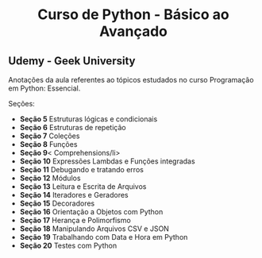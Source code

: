 <h1 align='center'>
Curso de Python - Básico ao Avançado
</h1>

<h2> Udemy - Geek University </h2>

Anotações da aula referentes ao tópicos estudados no curso Programação em Python: Essencial.

Seções:
<ul>
  <li><b>Seção 5</b> Estruturas lógicas e condicionais</li>
  <li><b>Seção 6</b> Estruturas de repetição</li>
  <li><b>Seção 7</b> Coleções</li>
  <li><b>Seção 8</b> Funções</li>
  <li><b>Seção 9</b>< Comprehensions/li>
  <li><b>Seção 10</b> Expressões Lambdas e Funções integradas</li>
  <li><b>Seção 11</b> Debugando e tratando erros</li>
  <li><b>Seção 12</b> Módulos</li>
  <li><b>Seção 13</b> Leitura e Escrita de Arquivos</li>
  <li><b>Seção 14</b> Iteradores e Geradores</li>
  <li><b>Seção 15</b> Decoradores</li>
  <li><b>Seção 16</b> Orientação a Objetos com Python</li>
  <li><b>Seção 17</b> Herança e Polimorfismo</li>
  <li><b>Seção 18</b> Manipulando Arquivos CSV e JSON</li>
  <li><b>Seção 19</b> Trabalhando com Data e Hora em Python</li>
  <li><b>Seção 20</b> Testes com Python</li>
    
  
